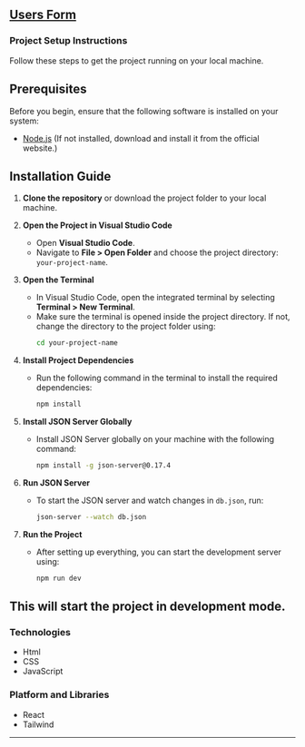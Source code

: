 ## [Users Form](https://hlaaessam.github.io/Users-Form/)

<h3>Project Setup Instructions</h3>

Follow these steps to get the project running on your local machine.

## Prerequisites

Before you begin, ensure that the following software is installed on your system:

- [Node.js](https://nodejs.org/en/) (If not installed, download and install it from the official website.)

## Installation Guide

1. **Clone the repository** or download the project folder to your local machine.

2. **Open the Project in Visual Studio Code**

   - Open **Visual Studio Code**.
   - Navigate to **File > Open Folder** and choose the project directory:  
     `your-project-name`.

3. **Open the Terminal**

   - In Visual Studio Code, open the integrated terminal by selecting **Terminal > New Terminal**.
   - Make sure the terminal is opened inside the project directory. If not, change the directory to the project folder using:
     ```bash
     cd your-project-name
     ```

4. **Install Project Dependencies**

   - Run the following command in the terminal to install the required dependencies:
     ```bash
     npm install
     ```

5. **Install JSON Server Globally**

   - Install JSON Server globally on your machine with the following command:
     ```bash
     npm install -g json-server@0.17.4
     ```

6. **Run JSON Server**

   - To start the JSON server and watch changes in `db.json`, run:
     ```bash
     json-server --watch db.json
     ```

7. **Run the Project**

   - After setting up everything, you can start the development server using:
     ```bash
     npm run dev
     ```

This will start the project in development mode.
---

### Technologies
- Html
- CSS
- JavaScript


### Platform and Libraries
- React
- Tailwind

<hr font-size=1>


